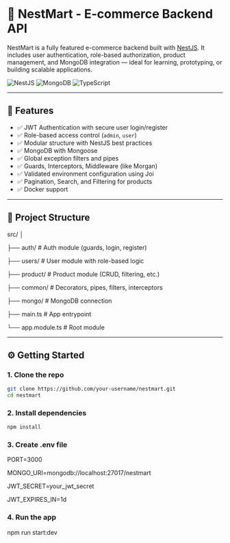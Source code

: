 # 🛒 NestMart - E-commerce Backend API

NestMart is a fully featured e-commerce backend built with [NestJS](https://nestjs.com/). It includes user authentication, role-based authorization, product management, and MongoDB integration — ideal for learning, prototyping, or building scalable applications.

![NestJS](https://img.shields.io/badge/NestJS-v10-red?style=flat-square&logo=nestjs)
![MongoDB](https://img.shields.io/badge/MongoDB-ORM-green?style=flat-square&logo=mongodb)
![TypeScript](https://img.shields.io/badge/TypeScript-Strict-blue?style=flat-square&logo=typescript)

---

## 🚀 Features

- ✅ JWT Authentication with secure user login/register
- ✅ Role-based access control (`admin`, `user`)
- ✅ Modular structure with NestJS best practices
- ✅ MongoDB with Mongoose
- ✅ Global exception filters and pipes
- ✅ Guards, Interceptors, Middleware (like Morgan)
- ✅ Validated environment configuration using Joi
- ✅ Pagination, Search, and Filtering for products
- ✅ Docker support

---

## 📁 Project Structure

src/
│

├── auth/ # Auth module (guards, login, register)

├── users/ # User module with role-based logic

├── product/ # Product module (CRUD, filtering, etc.)

├── common/ # Decorators, pipes, filters, interceptors

├── mongo/ # MongoDB connection

├── main.ts # App entrypoint

└── app.module.ts # Root module

---

## ⚙️ Getting Started

### 1. Clone the repo

```bash
git clone https://github.com/your-username/nestmart.git
cd nestmart
```

### 2. Install dependencies

```bash
npm install
```

### 3. Create .env file

   PORT=3000
   
   MONGO_URI=mongodb://localhost:27017/nestmart
   
   JWT_SECRET=your_jwt_secret
   
   JWT_EXPIRES_IN=1d

### 4. Run the app
   npm run start:dev
